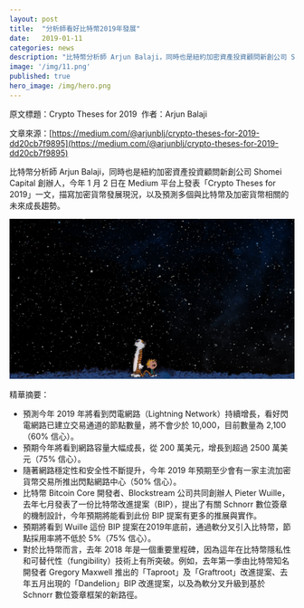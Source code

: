 ```yaml
---
layout: post
title:  "分析師看好比特幣2019年發展"
date:   2019-01-11
categories: news
description: "比特幣分析師 Arjun Balaji，同時也是紐約加密資產投資顧問新創公司 Shomei Capital 創辦人，今年 1 月 2 日在 Medium 平台上發表「Crypto Theses for 2019」一文，描寫加密貨幣發展現況，以及預測多個與比特幣及加密貨幣相關的未來成長趨勢。"
image: '/img/11.png'
published: true
hero_image: /img/hero.png
---
```


原文標題：Crypto Theses for 2019  作者：Arjun Balaji

文章來源：[https://medium.com/@arjunblj/crypto-theses-for-2019-dd20cb7f9895](https://medium.com/@arjunblj/crypto-theses-for-2019-dd20cb7f9895)

比特幣分析師 Arjun Balaji，同時也是紐約加密資產投資顧問新創公司 Shomei Capital 創辦人，今年 1 月 2 日在 Medium 平台上發表「Crypto Theses for 2019」一文，描寫加密貨幣發展現況，以及預測多個與比特幣及加密貨幣相關的未來成長趨勢。

![](/img/11.png)

精華摘要：

* 預測今年 2019 年將看到閃電網路（Lightning Network）持續增長，看好閃電網路已建立交易通道的節點數量，將不會少於 10,000，目前數量為 2,100（60% 信心）。
* 預期今年將看到網路容量大幅成長，從 200 萬美元，增長到超過 2500 萬美元（75% 信心）。
* 隨著網路穩定性和安全性不斷提升，今年 2019 年預期至少會有一家主流加密貨幣交易所推出閃點網路中心（50% 信心）。
* 比特幣 Bitcoin Core 開發者、Blockstream 公司共同創辦人 Pieter Wuille，去年七月發表了一份比特幣改進提案（BIP），提出了有關 Schnorr 數位簽章的機制設計，今年預期將能看到此份 BIP 提案有更多的推展與實作。
* 預期將看到 Wuille 這份 BIP 提案在2019年底前，通過軟分叉引入比特幣，節點採用率將不低於 5%（75% 信心）。
* 對於比特幣而言，去年 2018 年是一個重要里程碑，因為這年在比特幣隱私性和可替代性（fungibility）技術上有所突破。例如，去年第一季由比特幣知名開發者 Gregory Maxwell 推出的「Taproot」及「Graftroot」改進提案、去年五月出現的「Dandelion」BIP 改進提案，以及為軟分叉升級到基於 Schnorr 數位簽章框架的新路徑。